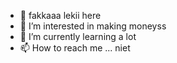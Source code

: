 - 👋 fakkaaa lekii here
- 👀 I’m interested in making moneyss
- 🌱 I’m currently learning a lot
- 📫 How to reach me ... niet

<!---
lekii-03/lekii-03 is a ✨ special ✨ repository because its `README.md` (this file) appears on your GitHub profile.
You can click the Preview link to take a look at your changes.
--->
